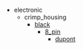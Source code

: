 * electronic
  * crimp_housing
    * [black](electronic/crimp_housing/black)
      * [8_pin](electronic/crimp_housing/black/8_pin)
        * [dupont](dupont)
